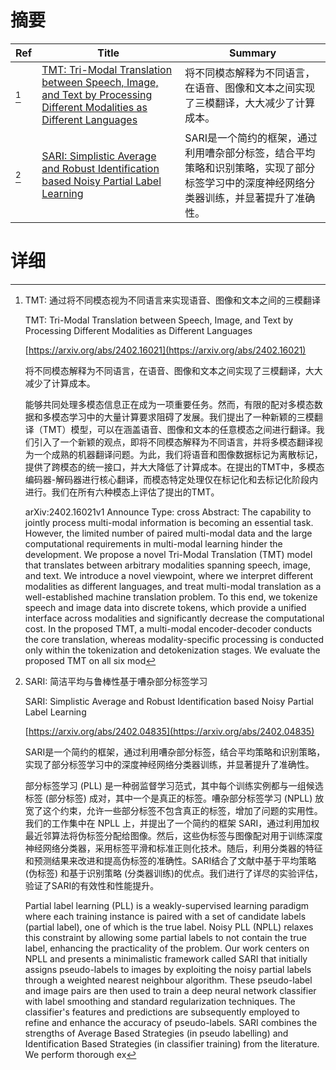 # 摘要

| Ref | Title | Summary |
| --- | --- | --- |
| [^1] | [TMT: Tri-Modal Translation between Speech, Image, and Text by Processing Different Modalities as Different Languages](https://arxiv.org/abs/2402.16021) | 将不同模态解释为不同语言，在语音、图像和文本之间实现了三模翻译，大大减少了计算成本。 |
| [^2] | [SARI: Simplistic Average and Robust Identification based Noisy Partial Label Learning](https://arxiv.org/abs/2402.04835) | SARI是一个简约的框架，通过利用嘈杂部分标签，结合平均策略和识别策略，实现了部分标签学习中的深度神经网络分类器训练，并显著提升了准确性。 |

# 详细

[^1]: TMT: 通过将不同模态视为不同语言来实现语音、图像和文本之间的三模翻译

    TMT: Tri-Modal Translation between Speech, Image, and Text by Processing Different Modalities as Different Languages

    [https://arxiv.org/abs/2402.16021](https://arxiv.org/abs/2402.16021)

    将不同模态解释为不同语言，在语音、图像和文本之间实现了三模翻译，大大减少了计算成本。

    

    能够共同处理多模态信息正在成为一项重要任务。然而，有限的配对多模态数据和多模态学习中的大量计算要求阻碍了发展。我们提出了一种新颖的三模翻译（TMT）模型，可以在涵盖语音、图像和文本的任意模态之间进行翻译。我们引入了一个新颖的观点，即将不同模态解释为不同语言，并将多模态翻译视为一个成熟的机器翻译问题。为此，我们将语音和图像数据标记为离散标记，提供了跨模态的统一接口，并大大降低了计算成本。在提出的TMT中，多模态编码器-解码器进行核心翻译，而模态特定处理仅在标记化和去标记化阶段内进行。我们在所有六种模态上评估了提出的TMT。

    arXiv:2402.16021v1 Announce Type: cross  Abstract: The capability to jointly process multi-modal information is becoming an essential task. However, the limited number of paired multi-modal data and the large computational requirements in multi-modal learning hinder the development. We propose a novel Tri-Modal Translation (TMT) model that translates between arbitrary modalities spanning speech, image, and text. We introduce a novel viewpoint, where we interpret different modalities as different languages, and treat multi-modal translation as a well-established machine translation problem. To this end, we tokenize speech and image data into discrete tokens, which provide a unified interface across modalities and significantly decrease the computational cost. In the proposed TMT, a multi-modal encoder-decoder conducts the core translation, whereas modality-specific processing is conducted only within the tokenization and detokenization stages. We evaluate the proposed TMT on all six mod
    
[^2]: SARI: 简洁平均与鲁棒性基于嘈杂部分标签学习

    SARI: Simplistic Average and Robust Identification based Noisy Partial Label Learning

    [https://arxiv.org/abs/2402.04835](https://arxiv.org/abs/2402.04835)

    SARI是一个简约的框架，通过利用嘈杂部分标签，结合平均策略和识别策略，实现了部分标签学习中的深度神经网络分类器训练，并显著提升了准确性。

    

    部分标签学习 (PLL) 是一种弱监督学习范式，其中每个训练实例都与一组候选标签 (部分标签) 成对，其中一个是真正的标签。嘈杂部分标签学习 (NPLL) 放宽了这个约束，允许一些部分标签不包含真正的标签，增加了问题的实用性。我们的工作集中在 NPLL 上，并提出了一个简约的框架 SARI，通过利用加权最近邻算法将伪标签分配给图像。然后，这些伪标签与图像配对用于训练深度神经网络分类器，采用标签平滑和标准正则化技术。随后，利用分类器的特征和预测结果来改进和提高伪标签的准确性。SARI结合了文献中基于平均策略 (伪标签) 和基于识别策略 (分类器训练)的优点。我们进行了详尽的实验评估，验证了SARI的有效性和性能提升。

    Partial label learning (PLL) is a weakly-supervised learning paradigm where each training instance is paired with a set of candidate labels (partial label), one of which is the true label. Noisy PLL (NPLL) relaxes this constraint by allowing some partial labels to not contain the true label, enhancing the practicality of the problem. Our work centers on NPLL and presents a minimalistic framework called SARI that initially assigns pseudo-labels to images by exploiting the noisy partial labels through a weighted nearest neighbour algorithm. These pseudo-label and image pairs are then used to train a deep neural network classifier with label smoothing and standard regularization techniques. The classifier's features and predictions are subsequently employed to refine and enhance the accuracy of pseudo-labels. SARI combines the strengths of Average Based Strategies (in pseudo labelling) and Identification Based Strategies (in classifier training) from the literature. We perform thorough ex
    

